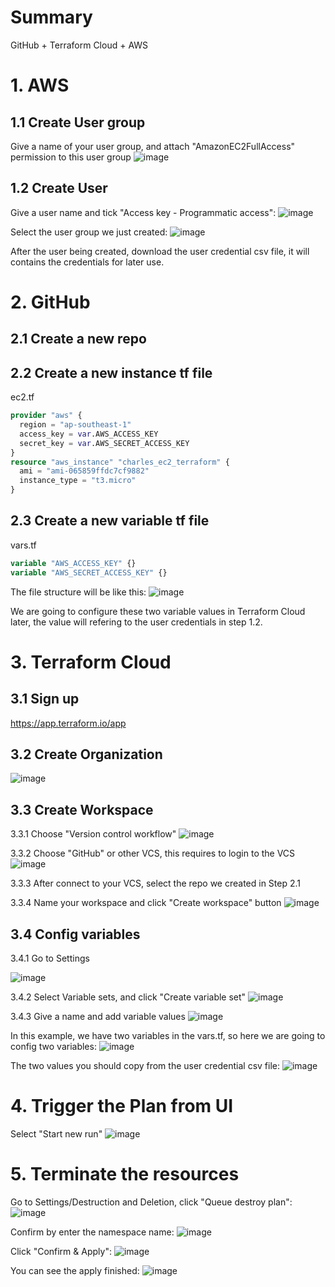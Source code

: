 # Summary
GitHub + Terraform Cloud + AWS

# 1. AWS
## 1.1 Create User group
Give a name of your user group, and attach "AmazonEC2FullAccess" permission to this user group
![image](https://user-images.githubusercontent.com/2050620/195009400-2734173c-38c5-45cf-8ca0-e2629112e278.png)

## 1.2 Create User
Give a user name and tick "Access key - Programmatic access":
![image](https://user-images.githubusercontent.com/2050620/195009634-06a8362b-e41e-4269-b911-7f78973d0547.png)

Select the user group we just created:
![image](https://user-images.githubusercontent.com/2050620/195009798-a2ebf759-aff2-43d0-bcb5-171c1dcbe73a.png)

After the user being created, download the user credential csv file, it will contains the credentials for later use.

# 2. GitHub
## 2.1 Create a new repo
## 2.2 Create a new instance tf file
ec2.tf
``` terraform
provider "aws" {
  region = "ap-southeast-1"
  access_key = var.AWS_ACCESS_KEY
  secret_key = var.AWS_SECRET_ACCESS_KEY
}
resource "aws_instance" "charles_ec2_terraform" {
  ami = "ami-065859ffdc7cf9882"
  instance_type = "t3.micro"
}
```
## 2.3 Create a new variable tf file
vars.tf
``` terraform
variable "AWS_ACCESS_KEY" {}
variable "AWS_SECRET_ACCESS_KEY" {}
```
The file structure will be like this:
![image](https://user-images.githubusercontent.com/2050620/195010969-84a396e1-9913-4a8f-a42b-bae520367dd3.png)

We are going to configure these two variable values in Terraform Cloud later, the value will refering to the user credentials in step 1.2.

# 3. Terraform Cloud
## 3.1 Sign up
https://app.terraform.io/app

## 3.2 Create Organization
![image](https://user-images.githubusercontent.com/2050620/195007023-4e20660a-1a78-4ce3-b208-fa846fc48ebf.png)

## 3.3 Create Workspace
3.3.1 Choose "Version control workflow"
![image](https://user-images.githubusercontent.com/2050620/195007164-978c1be2-7975-4d96-bbe8-4910c109492f.png)

3.3.2 Choose "GitHub" or other VCS, this requires to login to the VCS
![image](https://user-images.githubusercontent.com/2050620/195007917-474ecf5d-b2b0-4898-a480-a7b2d7922ebf.png)

3.3.3 After connect to your VCS, select the repo we created in Step 2.1

3.3.4 Name your workspace and click "Create workspace" button
![image](https://user-images.githubusercontent.com/2050620/195011821-8ca909c7-a4aa-464b-a593-24e7856b3b31.png)

## 3.4 Config variables
3.4.1 Go to Settings

![image](https://user-images.githubusercontent.com/2050620/195012060-be280a20-dfa3-4912-af24-04f6bb61df5e.png)

3.4.2 Select Variable sets, and click "Create variable set"
![image](https://user-images.githubusercontent.com/2050620/195012238-20b39fd7-7cb1-457d-80cb-d92eef717b92.png)

3.4.3 Give a name and add variable values
![image](https://user-images.githubusercontent.com/2050620/195012337-3b21e452-9080-43fa-9994-29395e4ee4c1.png)

In this example, we have two variables in the vars.tf, so here we are going to config two variables:
![image](https://user-images.githubusercontent.com/2050620/195012653-91637081-6c12-4743-93cc-275db8dfa451.png)

The two values you should copy from the user credential csv file:
![image](https://user-images.githubusercontent.com/2050620/195012986-566d32db-2718-4f6d-b822-7f334dd83535.png)

# 4. Trigger the Plan from UI
Select "Start new run"
![image](https://user-images.githubusercontent.com/2050620/195015211-81b0f0d8-67f1-47f7-bb07-406a477ee463.png)

# 5. Terminate the resources
Go to Settings/Destruction and Deletion, click "Queue destroy plan":
![image](https://user-images.githubusercontent.com/2050620/195016166-f1ec9291-d51a-43cd-a940-faf736f18051.png)

Confirm by enter the namespace name:
![image](https://user-images.githubusercontent.com/2050620/195016376-7d97d8c5-cbb4-4626-8277-1763f65646f7.png)

Click "Confirm & Apply":
![image](https://user-images.githubusercontent.com/2050620/195016673-ddb2ee65-1eed-4721-803f-c0765d3cccb1.png)

You can see the apply finished: 
![image](https://user-images.githubusercontent.com/2050620/195017239-2c95c55c-43d5-4c56-af6d-b5ceaf9eb3c3.png)
